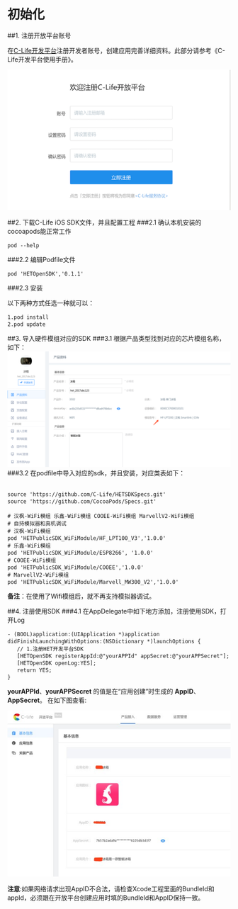 # 初始化
##1. 注册开放平台账号

在<a href="https://open.clife.cn/#/home">C-Life开发平台</a>注册开发者账号，创建应用完善详细资料。此部分请参考《C-Life开发平台使用手册》。

![](/assets/注册开放平台账号1.png)


##2. 下载C-Life iOS SDK文件，并且配置工程
###2.1 确认本机安装的cocoapods能正常工作

```
pod --help 

```

###2.2 编辑Podfile文件

```
pod 'HETOpenSDK','0.1.1'

```

###2.3 安装

以下两种方式任选一种就可以：

```
1.pod install 
2.pod update 

```

##3. 导入硬件模组对应的SDK
###3.1 根据产品类型找到对应的芯片模组名称，如下：
![](/assets/查看芯片模组类型.png)
###3.2 在podfile中导入对应的sdk，并且安装，对应类表如下：

```

source 'https://github.com/C-Life/HETSDKSpecs.git'
source 'https://github.com/CocoaPods/Specs.git'  

# 汉枫-WiFi模组 乐鑫-WiFi模组 COOEE-WiFi模组 MarvellV2-WiFi模组
# 自持模拟器和真机调试
# 汉枫-WiFi模组
pod 'HETPublicSDK_WiFiModule/HF_LPT100_V3','1.0.0'
# 乐鑫-WiFi模组
pod 'HETPublicSDK_WiFiModule/ESP8266', '1.0.0'
# COOEE-WiFi模组
pod 'HETPublicSDK_WiFiModule/COOEE','1.0.0'
# MarvellV2-WiFi模组
pod 'HETPublicSDK_WiFiModule/Marvell_MW300_V2','1.0.0'

```
**备注**：在使用了Wifi模组后，就不再支持模拟器调试。

##4. 注册使用SDK
###4.1 在AppDelegate中如下地方添加，注册使用SDK，打开Log

```
- (BOOL)application:(UIApplication *)application didFinishLaunchingWithOptions:(NSDictionary *)launchOptions {
   // 1.注册HET开发平台SDK
   [HETOpenSDK registerAppId:@"yourAPPId" appSecret:@"yourAPPSecret"];
   [HETOpenSDK openLog:YES];
   return YES;
}

```

**yourAPPId**、**yourAPPSecret** 的值是在“应用创建”时生成的 **AppID**、**AppSecret**。 在如下图查看: 


![](/assets/获取appkeyandappsecrect.jpg)

**注意**:如果网络请求出现AppID不合法，请检查Xcode工程里面的BundleId和appId，必须跟在开放平台创建应用时填的BundleId和AppID保持一致。



